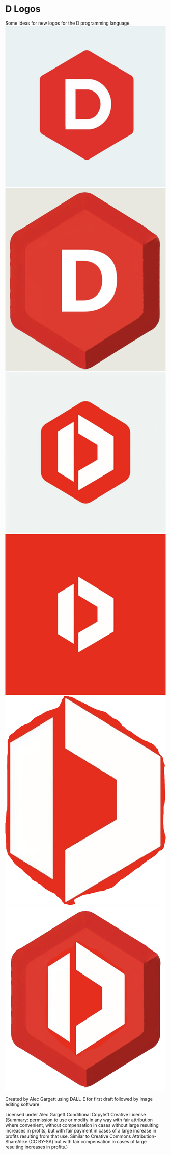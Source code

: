# D Logos

Some ideas for new logos for the D programming language.
<img src="https://raw.githubusercontent.com/alecgargett/dlogos/main/dlogo1.1_ag.jpeg" alt="D Logo Basic" />
<img src="https://raw.githubusercontent.com/alecgargett/dlogos/main/dlogo3.3_ag_basic_3D.png" alt="D Logo Basic 3D" />
<img src="https://raw.githubusercontent.com/alecgargett/dlogos/main/dlogo2.1_ag.jpeg" alt="D Logo Modern" />
<img src="https://raw.githubusercontent.com/alecgargett/dlogos/main/dlogo2.2_ag_square.png" alt="D Logo ModernSquare" />
<img src="https://raw.githubusercontent.com/alecgargett/dlogos/main/dlogo2.2_ag_freeformcrop.png" alt="D Logo ModernCutout" />
<img src="https://raw.githubusercontent.com/alecgargett/dlogos/main/dlogo2.3_ag_3D_hexagon.png" alt="D Logo Modern3D" />

Created by Alec Gargett using DALL-E for first draft followed by image editing software.

Licensed under Alec Gargett Conditional Copyleft Creative License (Summary: permission to use or modify in any way with fair attribution where convenient, without compensation in cases without large resulting increases in profits, but with fair payment in cases of a large increase in profits resulting from that use. Similar to Creative Commons Attribution-ShareAlike (CC BY-SA) but with fair compensation in cases of large resulting increases in profits.)
